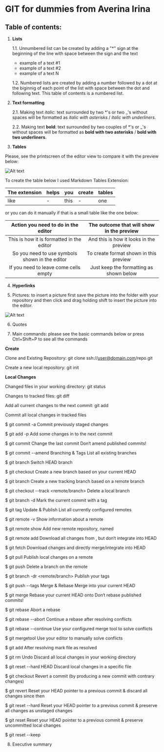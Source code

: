 # GIT for dummies from Averina Irina

## Table of contents:

1. __Lists__

    1.1. Unnumbered list can be created by adding a "*" sign at the beginning of the line with space between the sign and the text

    * example of a text #1
    * example of a text #2
    * example of a text N

    1.2. Numbered lists are created by adding a number followed by a dot at the biginnig of each point of the list with space between the dot and following text. This table of contents is a numbered list.

2. __Text formatting__

    2.1. Making text *italic*: text surrounded by two *'s or two _'s without spaces will be formatted as *italic with asterisks* / _italic with underliners_.

    2.2. Making text **bold**: text surrounded by two couples of *'s or _'s without spaces will be formatted as **bold with two asterisks** / __bold with two underliners__.

  3. __Tables__

Please, see the printscreen of the editor view to compare it with the preview below:

![Alt text](../../../../../../C:/Users/irina/Desktop/DEVELOPER%20COURSE/GIT%20EDUCATION/git_table_editor_veiw.png)

To create the table below I used Markdown Tables Extension:

|  The extension    |   helps  |  you  |   create  |   tables  |
| --- | --- | --- | --- | --- |
|  like   |  -   |  this   |   -  |   one  |

or you can do it manually if that is a small table like the one below:

| Action you need to do in the editor | The outcome that will show in the preview
|:-----------------------------------:| :----------------------------------------:
| This is how it is formatted in the editor | And this is how it looks in the preview |  Id wetrfkgwkjhwre | 
| So you need to use symbols shown in the editor | To create format shown in this preview
|If you need to leave come cells empty | Just keep the formatting as shown below

       

4. __Hyperlinks__

5. Pictures: to insert a picture first save the picture into the folder with your repository and then click and drag holding shift to insert the picture into the editor.  

![Alt text](../../../../../../C:/Users/irina/Desktop/DEVELOPER%20COURSE/GIT%20EDUCATION/git_image.png)

6. Quotes

7. Main commands: please see the basic commands below or press Ctrl+Shift+P to see all the commands

__Create__

Clone and Existing Repository: git clone ssh://user@domain.com/repo.git

Create a new local repository: git init


__Local Changes__

Changed files in your working directory: git status

Changes to tracked files: git diff

Add all current changes to the next commit: git add



Commit all local changes in tracked files

$ git commit -a
Commit previously staged changes

$ git add -p <file>
Add some changes in to the next commit

$ git commit
Change the last commit
Don‘t amend published commits!

$ git commit --amend
 Branching & Tags
List all existing branches

$ git branch
Switch HEAD branch

$ git checkout <branch>
Create a new branch based on your current HEAD

$ git branch <new-branch>
Create a new tracking branch based on a remote branch

$ git checkout --track <remote/branch>
Delete a local branch

$ git branch -d <branch>
Mark the current commit with a tag

$ git tag <tag-name>
 Update & Publish
List all currently configured remotes

$ git remote -v
Show information about a remote

$ git remote show <remote>
Add new remote repository, named <remote>

$ git remote add <remote> <url>
Download all changes from <remote>, but don‘t integrate into HEAD

$ git fetch <remote>
Download changes and directly merge/integrate into HEAD

$ git pull <remote> <branch>
Publish local changes on a remote

$ git push <remote> <branch>
Delete a branch on the remote

$ git branch -dr <remote/branch>
Publish your tags

$ git push --tags
 Merge & Rebase
Merge <branch> into your current HEAD

$ git merge <branch>
Rebase your current HEAD onto <branch>
Don‘t rebase published commits!

$ git rebase <branch>
Abort a rebase

$ git rebase --abort
Continue a rebase after resolving conflicts

$ git rebase --continue
Use your configured merge tool to solve conflicts

$ git mergetool
Use your editor to manually solve conflicts

$ git add <resolved-file>
After resolving mark file as resolved

$ git rm <resolved-file>
 Undo
Discard all local changes in your working directory

$ git reset --hard HEAD
Discard local changes in a specific file

$ git checkout <file>
Revert a commit (by producing a new commit with contrary changes)

$ git revert <commit>
Reset your HEAD pointer to a previous commit & discard all changes since then

$ git reset --hard <commit>
Reset your HEAD pointer to a previous commit & preserve all changes as unstaged changes

$ git reset <commit>
Reset your HEAD pointer to a previous commit & preserve uncommitted local changes

$ git reset --keep <commit>

8. Executive summary